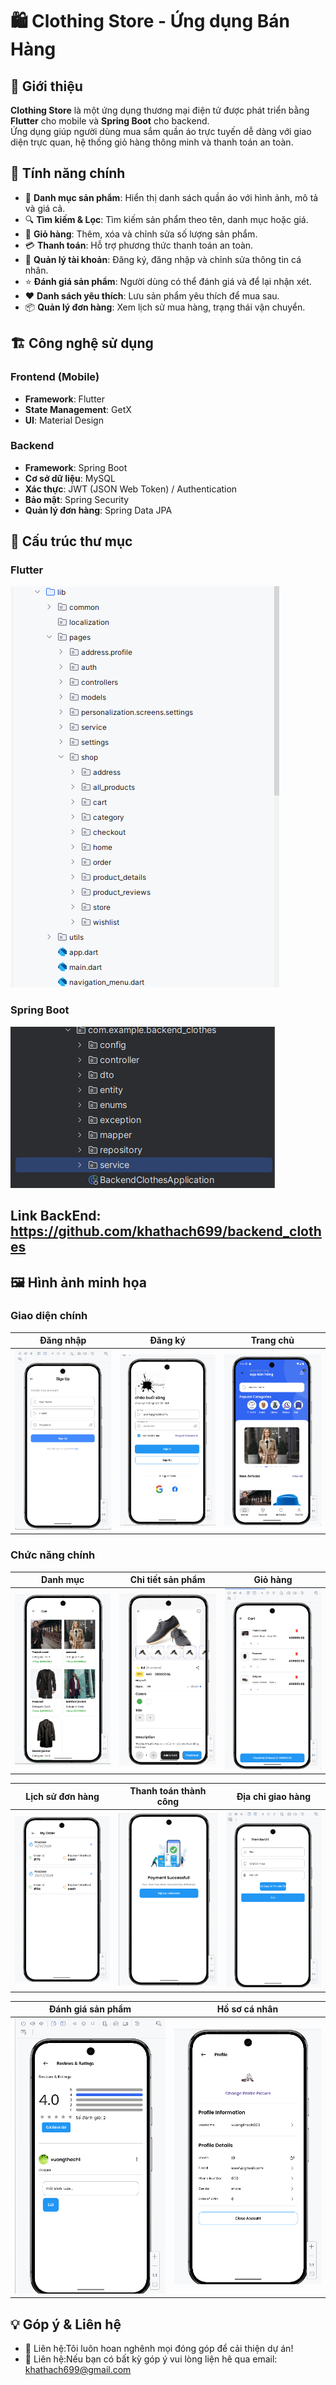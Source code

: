# 🛍️ Clothing Store - Ứng dụng Bán Hàng

## 📌 Giới thiệu
**Clothing Store** là một ứng dụng thương mại điện tử được phát triển bằng **Flutter** cho mobile và **Spring Boot** cho backend.  
Ứng dụng giúp người dùng mua sắm quần áo trực tuyến dễ dàng với giao diện trực quan, hệ thống giỏ hàng thông minh và thanh toán an toàn.

## 🚀 Tính năng chính
- 📌 **Danh mục sản phẩm**: Hiển thị danh sách quần áo với hình ảnh, mô tả và giá cả.
- 🔍 **Tìm kiếm & Lọc**: Tìm kiếm sản phẩm theo tên, danh mục hoặc giá.
- 🛒 **Giỏ hàng**: Thêm, xóa và chỉnh sửa số lượng sản phẩm.
- 💳 **Thanh toán**: Hỗ trợ phương thức thanh toán an toàn.
- 👤 **Quản lý tài khoản**: Đăng ký, đăng nhập và chỉnh sửa thông tin cá nhân.
- ⭐ **Đánh giá sản phẩm**: Người dùng có thể đánh giá và để lại nhận xét.
- ❤️ **Danh sách yêu thích**: Lưu sản phẩm yêu thích để mua sau.
- 📦 **Quản lý đơn hàng**: Xem lịch sử mua hàng, trạng thái vận chuyển.

## 🏗️ Công nghệ sử dụng
### **Frontend (Mobile)**
- **Framework**: Flutter
- **State Management**: GetX
- **UI**: Material Design

### **Backend**
- **Framework**: Spring Boot
- **Cơ sở dữ liệu**: MySQL
- **Xác thực**: JWT (JSON Web Token) / Authentication
- **Bảo mật**: Spring Security
- **Quản lý đơn hàng**: Spring Data JPA

## 📂 Cấu trúc thư mục
### **Flutter**
![Cấu trúc Flutter](assets/images/CT_Flutter.png)

### **Spring Boot**
![Cấu trúc Spring Boot](assets/images/CT_Spring_Boot.png)

## Link BackEnd: https://github.com/khathach699/backend_clothes

## 🖼️ Hình ảnh minh họa
### **Giao diện chính**
| Đăng nhập | Đăng ký | Trang chủ |
|---|---|---|
| ![Login](assets/images/SignInPage.png) | ![SignUp](assets/images/SignUpPage.png) | ![Home](assets/images/HomePage.png) |

### **Chức năng chính**
| Danh mục | Chi tiết sản phẩm | Giỏ hàng |
|---|---|---|
| ![Categories](assets/images/CategoriesPage.png) | ![Product Detail](assets/images/ProductDetailPage.png) | ![Cart](assets/images/CartPage.png) |

| Lịch sử đơn hàng | Thanh toán thành công | Địa chỉ giao hàng |
|---|---|---|
| ![Order History](assets/images/OrderHistoryPage.png) | ![Payment Success](assets/images/SuccessPaymentPage.png) | ![Address](assets/images/AddressPage.png) |

| Đánh giá sản phẩm | Hồ sơ cá nhân |
|---|---|
| ![Rating](assets/images/CommemtAndRatingPage.png) | ![Profile](assets/images/ProfilPage.png) |

## 💡 Góp ý & Liên hệ

- 📧 Liên hệ:Tôi luôn hoan nghênh mọi đóng góp để cải thiện dự án! 
- 📱 Liên hệ:Nếu bạn có bất kỳ góp ý vui lòng liện hê qua email: khathach699@gmail.com
